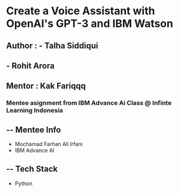 # Create a Voice Assistant with OpenAI's GPT-3 and IBM Watson
## Author : - Talha Siddiqui
##          - Rohit Arora
## Mentor : Kak Fariqqq

### Mentee asignment from IBM Advance Ai Class @ Infinte Learning Indonesia

## -- Mentee Info

- Mochamad Farhan Ali Irfani
- IBM Advance AI


## -- Tech Stack
- Python


